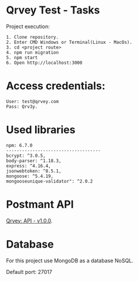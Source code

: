 # Qrvey Test - Tasks

Project execution:

	1. Clone repository.
	2. Enter CMD Windows or Terminal(Linux - MacOs).
	3. cd <project route>
	4. npm run migration
	5. npm start
	6. Open http://localhost:3000

# Access credentials:

```
User: test@qrvey.com
Pass: Qrv3y.

```

# Used libraries

```
npm: 6.7.0
------------------------------------
bcrypt: ^3.0.5,
body-parser: ^1.18.3,
express: ^4.16.4,
jsonwebtoken: ^8.5.1,
mongoose: ^5.4.19,
mongooseunique-validator": ^2.0.2
```

# Postmant API

[Qrvey: API - v1.0.0](https://documenter.getpostman.com/view/1171149/S1TYTb3v?version=latest#0737f838-949b-485b-80f1-d8f110eb6332).


# Database

For this project use MongoDB as a database NoSQL.

Default port: 27017